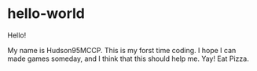 # hello-world

Hello!

My name is Hudson95MCCP. This is my forst time coding. I hope I can made games someday, and I think that this should help me.
Yay!
Eat Pizza.
